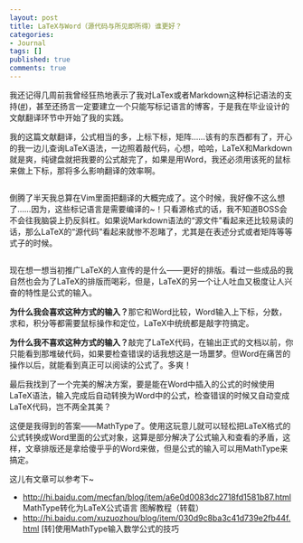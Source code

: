 ```yaml
---
layout: post
title: LaTeX与Word（源代码与所见即所得）谁更好？
categories:
- Journal
tags: []
published: true
comments: true
---
```

<p>我还记得几周前我曾经狂热地表示了我对LaTex或者Markdown这种标记语法的支持(<a href="http://dynamii.tk/2012/04/12/word-latex-%e5%92%8cdocbook/">#</a>)，甚至还扬言一定要建立一个只能写标记语言的博客，于是我在毕业设计的文献翻译环节中开始了我的实践。</p>

<p>我的这篇文献翻译，公式相当的多，上标下标，矩阵……该有的东西都有了，开心的我一边儿查询LaTeX语法，一边照着敲代码，心想，哈哈，LaTeX和Markdown就是爽，纯键盘就把我要的公式敲完了，如果是用Word，我还必须用该死的鼠标来做上下标，那将多么影响翻译的效率啊。</p>

<p><img src="http://i1198.photobucket.com/albums/aa450/itrowa/blog_post_2012/LaTeX_and_Word.jpg" alt="" /></p>

<p>倒腾了半天我总算在Vim里面把翻译的大概完成了。这个时候，我好像不这么想了……因为，这些标记语言是需要编译的~！只看源格式的话，我不知道BOSS会不会往我脑袋上扔反斜杠。如果说Markdown语法的“源文件”看起来还比较易读的话，那么LaTeX的“源代码”看起来就惨不忍睹了，尤其是在表述分式或者矩阵等等式子的时候。</p>

<p><img src="http://i1198.photobucket.com/albums/aa450/itrowa/blog_post_2012/LaTeX_and_Word_2.jpg" alt="" /></p>

<p>现在想一想当初推广LaTeX的人宣传的是什么——更好的排版。看过一些成品的我自然也会为了LaTeX的排版而喝彩，但是，LaTeX的另一个让人吐血又极度让人兴奋的特性是公式的输入。</p>

<p><strong>为什么我会喜欢这种方式的输入？</strong>那它和Word比较，Word输入上下标，分数，求和，积分等都需要鼠标操作和定位，LaTeX中统统都是敲字符搞定。</p>

<p><strong>为什么我不喜欢这种方式的输入？</strong>敲完了LaTeX代码，在输出正式的文档以前，你只能看到那堆破代码，如果要检查错误的话我想这是一场噩梦。但Word在痛苦的操作以后，就能看到真正可以阅读的公式了。多爽！</p>

<p>最后我找到了一个完美的解决方案，要是能在Word中插入的公式的时候使用LaTeX语法，输入完成后自动转换为Word中的公式，检查错误的时候又自动变成LaTeX代码，岂不两全其美？</p>

<p>这便是我得到的答案——MathType了。使用这玩意儿就可以轻松把LaTeX格式的公式转换成Word里面的公式对象，这算是部分解决了公式输入和查看的矛盾，这样，文章排版还是拿给傻乎乎的Word来做，但是公式的输入可以用MathType来搞定。</p>

<p>这儿有文章可以参考下~
<ul>
	<li><a href="http://hi.baidu.com/mecfan/blog/item/a6e0d0083dc2718fd1581b87.html">http://hi.baidu.com/mecfan/blog/item/a6e0d0083dc2718fd1581b87.html</a> MathType转化为LaTeX公式语言 图解教程（转载）</li>
	<li><a href="http://hi.baidu.com/xuzuozhou/blog/item/030d9c8ba3c41d739e2fb44f.html">http://hi.baidu.com/xuzuozhou/blog/item/030d9c8ba3c41d739e2fb44f.html</a> [转]使用MathType输入数学公式的技巧</li>
</ul>
&nbsp;</p>
